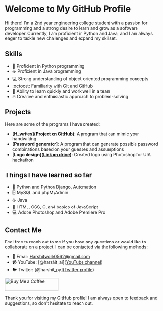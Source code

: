 # Welcome to My GitHub Profile

Hi there! I'm a 2nd year engineering college student with a passion for programming and a strong desire to learn and grow as a software developer. Currently, I am proficient in Python and Java, and I am always eager to tackle new challenges and expand my skillset.

## Skills

- :snake: Proficient in Python programming
- :coffee: Proficient in Java programming
- :computer: Strong understanding of object-oriented programming concepts
- :octocat: Familiarity with Git and GitHub
- :thinking: Ability to learn quickly and work well in a team
- :fire: Creative and enthusiastic approach to problem-solving

## Projects

Here are some of the programs I have created:
- **[H_writes]([Project on GitHub](https://github.com/Harshit28j/Hwrites))**: A program that can mimic your handwriting
- **[Password generator]**: A program that can generate possible password combinations based on your guesses and assumptions
- **[Logo design]([Link on drive](https://bit.ly/3ImBNR3))**: Created logo using Photoshop for UIA hackathon

## Things I have learned so far

- 🐍 Python and Python Django, Automation
- 🗄️ MySQL and phpMyAdmin
- ☕ Java
- 📃 HTML, CSS, C, and basics of JavaScript
- 💻 Adobe Photoshop and Adobe Premiere Pro


## Contact Me

Feel free to reach out to me if you have any questions or would like to collaborate on a project. I can be contacted via the following methods:

- :email: Email: Harshitwork0562@gmail.com
- :video_camera: YouTube: [@harshit_ai]([YouTube channel](https://www.youtube.com/channel/UCCjdXFKa_bzIrlwjuZP39YA?sub_confirmation=1))
- :bird: Twitter: [@harshit_py]([Twitter profile](https://twitter.com/harshit_py))

<!-- Buy Me a Coffee button -->
<a href="https://www.buymeacoffee.com/harshitpy" target="_blank"><img src="https://cdn.buymeacoffee.com/buttons/v2/default-yellow.png" alt="Buy Me a Coffee" style="height: 41px !important;width: 174px !important;" ></a>

<!-- - :necktie: LinkedIn: [Your LinkedIn Profile](Link to your LinkedIn profile) -->

Thank you for visiting my GitHub profile! I am always open to feedback and suggestions, so don't hesitate to reach out.
